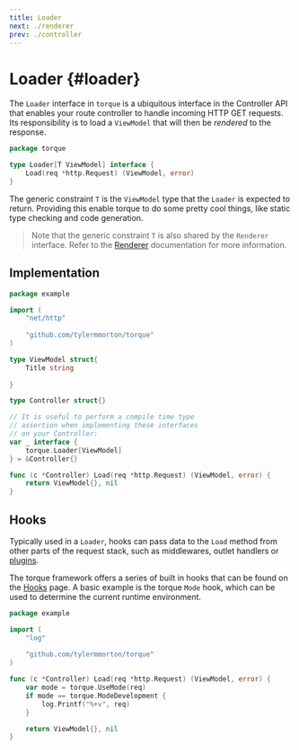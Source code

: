 ```yaml
---
title: Loader
next: ./renderer
prev: ./controller
---
```


# Loader {#loader}

The `Loader` interface in `torque` is a ubiquitous interface in the Controller API that enables your route controller to handle incoming HTTP GET requests. Its responsibility is to load a `ViewModel` that will then be _rendered_ to the response. 

```go
package torque

type Loader[T ViewModel] interface {
    Load(req *http.Request) (ViewModel, error)
}
```

The generic constraint `T` is the `ViewModel` type that the `Loader` is expected to return. Providing this enable torque to do some pretty cool things, like static type checking and code generation.

> Note that the generic constraint `T` is also shared by the `Renderer` interface. Refer to the [Renderer](/docs/renderer) documentation for more information.

## Implementation


```go
package example

import (
	"net/http"
	
	"github.com/tylermmorton/torque"
)

type ViewModel struct{
	Title string
	
}

type Controller struct{}

// It is useful to perform a compile time type 
// assertion when implementing these interfaces 
// on your Controller:
var _ interface {
	torque.Loader[ViewModel]
} = &Controller{}

func (c *Controller) Load(req *http.Request) (ViewModel, error) {
	return ViewModel{}, nil
}
```

## Hooks

Typically used in a `Loader`, hooks can pass data to the `Load` method from other parts of the request stack, such as middlewares, outlet handlers or [plugins](/docs/plugins).

The torque framework offers a series of built in hooks that can be found on the [Hooks](/docs/hooks) page. A basic example is the torque `Mode` hook, which can be used to determine the current runtime environment.

```go
package example

import (
	"log"
	
	"github.com/tylermmorton/torque"
)

func (c *Controller) Load(req *http.Request) (ViewModel, error) {
	var mode = torque.UseMode(req)
	if mode == torque.ModeDevelopment {
		log.Printf("%+v", req)
	}

	return ViewModel{}, nil
}

```